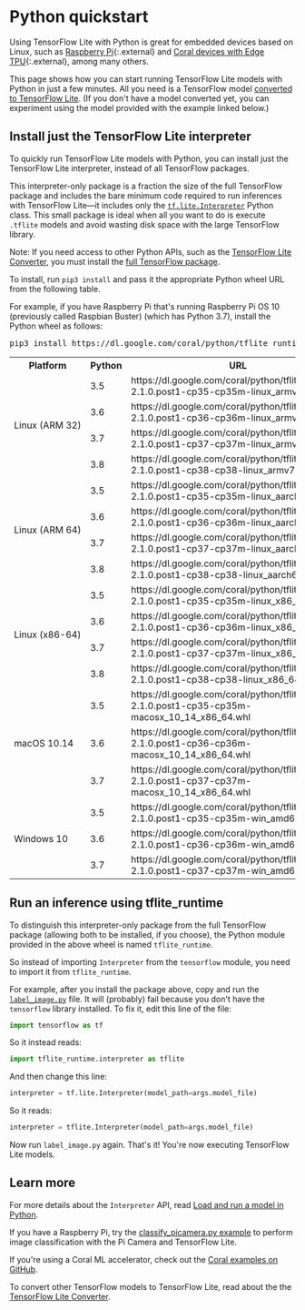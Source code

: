 # Python quickstart

Using TensorFlow Lite with Python is great for embedded devices based on Linux,
such as [Raspberry Pi](https://www.raspberrypi.org/){:.external} and
[Coral devices with Edge TPU](https://coral.withgoogle.com/){:.external},
among many others.

This page shows how you can start running TensorFlow Lite models with Python in
just a few minutes. All you need is a TensorFlow model [converted to TensorFlow
Lite](../convert/). (If you don't have a model converted yet, you can experiment
using the model provided with the example linked below.)

## Install just the TensorFlow Lite interpreter

To quickly run TensorFlow Lite models with Python, you can install just the
TensorFlow Lite interpreter, instead of all TensorFlow packages.

This interpreter-only package is a fraction the size of the full TensorFlow
package and includes the bare minimum code required to run inferences with
TensorFlow Lite—it includes only the
[`tf.lite.Interpreter`](https://www.tensorflow.org/api_docs/python/tf/lite/Interpreter)
Python class. This small package is ideal when all you want to do is execute
`.tflite` models and avoid wasting disk space with the large TensorFlow library.

Note: If you need access to other Python APIs, such as the [TensorFlow Lite
Converter](../convert/python_api.md), you must install the [full TensorFlow
package](https://www.tensorflow.org/install/).

To install, run `pip3 install` and pass it the appropriate Python wheel URL from
the following table.

For example, if you have Raspberry Pi that's running Raspberry Pi OS 10 (previously called Raspbian Buster) (which has
Python 3.7), install the Python wheel as follows:

<pre class="devsite-terminal devsite-click-to-copy">
pip3 install https://dl.google.com/coral/python/tflite_runtime-2.1.0.post1-cp37-cp37m-linux_armv7l.whl
</pre>

<table>
<tr><th>Platform</th><th>Python</th><th>URL</th></tr>
<tr>
  <td style="white-space:nowrap" rowspan="4">Linux (ARM 32)</td>
  <td style="white-space:nowrap">3.5</td>
  <td>https://dl.google.com/coral/python/tflite_runtime-2.1.0.post1-cp35-cp35m-linux_armv7l.whl</td>
</tr>
<tr>
  <!-- ARM 32 -->
  <td style="white-space:nowrap">3.6</td>
  <td>https://dl.google.com/coral/python/tflite_runtime-2.1.0.post1-cp36-cp36m-linux_armv7l.whl</td>
</tr>
<tr>
  <!-- ARM 32 -->
  <td style="white-space:nowrap">3.7</td>
  <td>https://dl.google.com/coral/python/tflite_runtime-2.1.0.post1-cp37-cp37m-linux_armv7l.whl</td>
</tr>
<tr>
  <!-- ARM 32 -->
  <td style="white-space:nowrap">3.8</td>
  <td>https://dl.google.com/coral/python/tflite_runtime-2.1.0.post1-cp38-cp38-linux_armv7l.whl</td>
</tr>

<tr>
  <td style="white-space:nowrap" rowspan="4">Linux (ARM 64)</td>
  <td style="white-space:nowrap">3.5</td>
  <td>https://dl.google.com/coral/python/tflite_runtime-2.1.0.post1-cp35-cp35m-linux_aarch64.whl</td>
</tr>
<tr>
  <!-- ARM 64 -->
  <td style="white-space:nowrap">3.6</td>
  <td>https://dl.google.com/coral/python/tflite_runtime-2.1.0.post1-cp36-cp36m-linux_aarch64.whl</td>
</tr>
<tr>
  <!-- ARM 64 -->
  <td style="white-space:nowrap">3.7</td>
  <td>https://dl.google.com/coral/python/tflite_runtime-2.1.0.post1-cp37-cp37m-linux_aarch64.whl</td>
</tr>
<tr>
  <!-- ARM 64 -->
  <td style="white-space:nowrap">3.8</td>
  <td>https://dl.google.com/coral/python/tflite_runtime-2.1.0.post1-cp38-cp38-linux_aarch64.whl</td>
</tr>

<tr>
  <td style="white-space:nowrap" rowspan="4">Linux (x86-64)</td>
  <td style="white-space:nowrap">3.5</td>
  <td>https://dl.google.com/coral/python/tflite_runtime-2.1.0.post1-cp35-cp35m-linux_x86_64.whl</td>
</tr>
<tr>
  <!-- x86-64 -->
  <td style="white-space:nowrap">3.6</td>
  <td>https://dl.google.com/coral/python/tflite_runtime-2.1.0.post1-cp36-cp36m-linux_x86_64.whl</td>
</tr>
<tr>
  <!-- x86-64 -->
  <td style="white-space:nowrap">3.7</td>
  <td>https://dl.google.com/coral/python/tflite_runtime-2.1.0.post1-cp37-cp37m-linux_x86_64.whl</td>
</tr>
<tr>
  <!-- x86-64 -->
  <td style="white-space:nowrap">3.8</td>
  <td>https://dl.google.com/coral/python/tflite_runtime-2.1.0.post1-cp38-cp38-linux_x86_64.whl</td>
</tr>

<tr>
  <td style="white-space:nowrap" rowspan="3">macOS 10.14</td>
  <td style="white-space:nowrap">3.5</td>
  <td>https://dl.google.com/coral/python/tflite_runtime-2.1.0.post1-cp35-cp35m-macosx_10_14_x86_64.whl</td>
</tr>
<tr>
  <!-- Mac -->
  <td style="white-space:nowrap">3.6</td>
  <td>https://dl.google.com/coral/python/tflite_runtime-2.1.0.post1-cp36-cp36m-macosx_10_14_x86_64.whl</td>
</tr>
<tr>
  <!-- Mac -->
  <td style="white-space:nowrap">3.7</td>
  <td>https://dl.google.com/coral/python/tflite_runtime-2.1.0.post1-cp37-cp37m-macosx_10_14_x86_64.whl</td>
</tr>

<tr>
  <td style="white-space:nowrap" rowspan="3">Windows 10</td>
  <td style="white-space:nowrap">3.5</td>
  <td>https://dl.google.com/coral/python/tflite_runtime-2.1.0.post1-cp35-cp35m-win_amd64.whl</td>
</tr>
<tr>
  <!-- Win -->
  <td style="white-space:nowrap">3.6</td>
  <td>https://dl.google.com/coral/python/tflite_runtime-2.1.0.post1-cp36-cp36m-win_amd64.whl</td>
</tr>
<tr>
  <!-- Win -->
  <td style="white-space:nowrap">3.7</td>
  <td>https://dl.google.com/coral/python/tflite_runtime-2.1.0.post1-cp37-cp37m-win_amd64.whl</td>
</tr>

</table>

## Run an inference using tflite_runtime

To distinguish this interpreter-only package from the full TensorFlow package
(allowing both to be installed, if you choose), the Python module provided in
the above wheel is named `tflite_runtime`.

So instead of importing `Interpreter` from the `tensorflow` module, you need to
import it from `tflite_runtime`.

For example, after you install the package above, copy and run the
[`label_image.py`](
https://github.com/tensorflow/tensorflow/tree/master/tensorflow/lite/examples/python/)
file. It will (probably) fail because you don't have the `tensorflow` library
installed. To fix it, edit this line of the file:

```python
import tensorflow as tf
```

So it instead reads:

```python
import tflite_runtime.interpreter as tflite
```

And then change this line:

```python
interpreter = tf.lite.Interpreter(model_path=args.model_file)
```

So it reads:

```python
interpreter = tflite.Interpreter(model_path=args.model_file)
```

Now run `label_image.py` again. That's it! You're now executing TensorFlow Lite
models.

## Learn more

For more details about the `Interpreter` API, read
[Load and run a model in Python](inference.md#load-and-run-a-model-in-python).

If you have a Raspberry Pi, try the
[classify_picamera.py example](https://github.com/tensorflow/examples/tree/master/lite/examples/image_classification/raspberry_pi)
to perform image classification with the Pi Camera and TensorFlow Lite.

If you're using a Coral ML accelerator, check out the
[Coral examples on GitHub](https://github.com/google-coral/tflite/tree/master/python/examples).

To convert other TensorFlow models to TensorFlow Lite, read about the
the [TensorFlow Lite Converter](../convert/).
